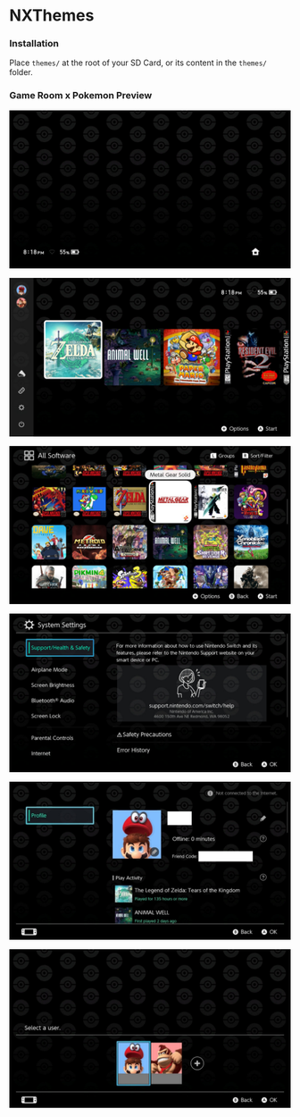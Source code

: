 # NXThemes

### Installation

Place `themes/` at the root of your SD Card, or its content in the `themes/` folder.

### Game Room x Pokemon Preview

![](previews/lock.jpg)

![](previews/home.jpg)

![](previews/apps.jpg)

![](previews/settings.jpg)

![](previews/profile.jpg)

![](previews/user.jpg)
